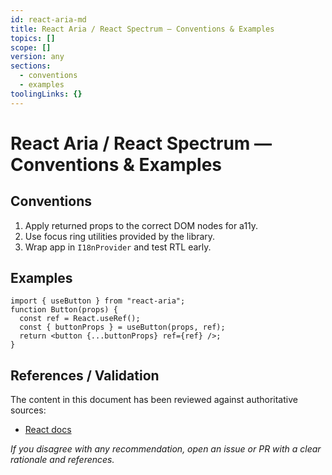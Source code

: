 ```yaml
---
id: react-aria-md
title: React Aria / React Spectrum — Conventions & Examples
topics: []
scope: []
version: any
sections:
  - conventions
  - examples
toolingLinks: {}
---
```

# React Aria / React Spectrum — Conventions & Examples

## Conventions
1. Apply returned props to the correct DOM nodes for a11y.
2. Use focus ring utilities provided by the library.
3. Wrap app in `I18nProvider` and test RTL early.

## Examples
```tsx
import { useButton } from "react-aria";
function Button(props) {
  const ref = React.useRef();
  const { buttonProps } = useButton(props, ref);
  return <button {...buttonProps} ref={ref} />;
}
```

## References / Validation

The content in this document has been reviewed against authoritative sources:
- [React docs](https://react.dev)

_If you disagree with any recommendation, open an issue or PR with a clear rationale and references._

